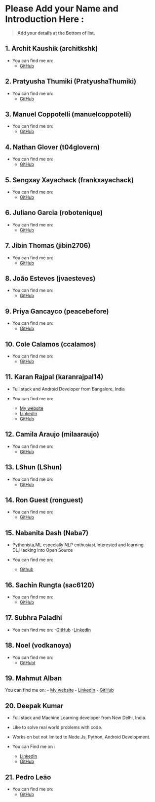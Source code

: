 # Please Add your Name and Introduction Here : 

> **Add your details at the Bottom of list**. 


## 1. Archit Kaushik (architkshk)

- You can find me on:
	- [GitHub](https://github.com/architkshk)

## 2. Pratyusha Thumiki (PratyushaThumiki)

- You can find me on:
	- [GitHub](https://github.com/PratyushaThumiki)

## 3. Manuel Coppotelli (manuelcoppotelli)

- You can find me on:
	- [GitHub](https://github.com/manuelcoppotelli)

## 4. Nathan Glover (t04glovern)

- You can find me on:
	- [GitHub](https://github.com/t04glovern)

## 5. Sengxay Xayachack (frankxayachack)

- You can find me on:
	- [GitHub](https://github.com/frankxayachack)

## 6. Juliano Garcia (robotenique)

- You can find me on:
	- [GitHub](https://github.com/robotenique)

## 7. Jibin Thomas (jibin2706)

- You can find me on:
	- [GitHub](https://github.com/jibin2706)

## 8. João Esteves (jvaesteves)

- You can find me on:
	- [GitHub](https://github.com/jvaesteves)

## 9. Priya Gancayco (peacebefore)

- You can find me on:
	- [GitHub](https://github.com/peacebefore)

## 10. Cole Calamos (ccalamos)

- You can find me on:
	- [GitHub](https://github.com/ccalamos)

## 11. Karan Rajpal (karanrajpal14)
- Full stack and Android Developer from Bangalore, India

- You can find me on:
	- [My website](https://karan-rajpal.com) 
	- [LinkedIn](https://linkedin.com/in/karan-rajpal) 
	- [GitHub](https://github.com/karanrajpal14)
	
## 12. Camila Araujo (milaaraujo)

- You can find me on:
	- [GitHub](https://github.com/milaaraujo)

	
## 13. LShun (LShun)

- You can find me on:
	- [GitHub](https://github.com/LShun)

	
## 14. Ron Guest (ronguest)

- You can find me on:
	- [GitHub](https://github.com/ronguest)

## 15. Nabanita Dash (Naba7)
- Pythonista,ML especially NLP enthusiast,Interested and learning DL,Hacking into Open Source		

- You can find me on:
	- [Github](https://github.com/Naba7)
	
  
## 16. Sachin Rungta (sac6120)

- You can find me on:
	- [GitHub](https://github.com/sac6120)


## 17. Subhra Paladhi
- You can find me on:
	-[GitHub](https://github.com/maverick1223)
	-[LinkedIn](https://in.linkedin.com/in/subhra-paladhi-1b42a5167)

## 18. Noel (vodkanoya)

- You can find me on:
	- [GitHubt](https://github.com/vodkanoya)
  
## 19. Mahmut Alban

You can find me on:
	- [My website](https://albanmahmut.github.io/Portfolio/CV/index.html) 
	- [LinkedIn](https://www.linkedin.com/in/mahmutalban/?locale=en_US) 
	- [GitHub](https://github.com/albanmahmut)

## 20. Deepak Kumar 
- Full stack and Machine Learning developer from New Delhi, India.
- Like to solve real world problems with code. 
- Works on but not limited to Node.Js, Python, Android Development. 

- You can Find me on : 
	- [LinkedIn](https://www.linkedin.com/in/dipakkr) 
	- [GitHub](https://github.com/dipakkr)

## 21. Pedro Leão

- You can find me on:
	- [GitHub](https://github.com/phenriqueleao)
